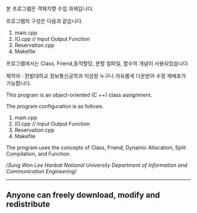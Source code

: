 본 프로그램은 객체지향 수업 과제입니다. 

프로그램의 구성은 다음과 같습니다. 
1. main.cpp 
2. IO.cpp // Input Output Function 
3. Reservation.cpp 
4. Makefile

프로그램에서는 Class, Friend,동적할당,  분할 컴파일, 함수의 개념이 사용되었습니다. 

제작자 : 한밭대하교 정보통신공학과 이성원 
누구나 자유롭게 다운받아 수정 재배포가 가능합니다. 


This program is an object-oriented (C ++) class assignment.

The program configuration is as follows.
1. main.cpp
2. IO.cpp // Input Output Function
3. Reservation.cpp 
4. Makefile

The program uses the concepts of Class, Friend, Dynamic Allocation, Split Compilation, and Function.

/*Sung Won Lee Hanbat National University Department of Information and Communication Engineering*/

---------------------------------------------------
Anyone can freely download, modify and redistribute
---------------------------------------------------

